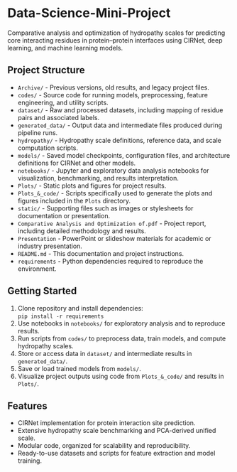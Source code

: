 # Data-Science-Mini-Project

Comparative analysis and optimization of hydropathy scales for predicting core interacting residues in protein–protein interfaces using CIRNet, deep learning, and machine learning models.

## Project Structure

- `Archive/` - Previous versions, old results, and legacy project files.
- `codes/` - Source code for running models, preprocessing, feature engineering, and utility scripts.
- `dataset/` - Raw and processed datasets, including mapping of residue pairs and associated labels.
- `generated_data/` - Output data and intermediate files produced during pipeline runs.
- `hydropathy/` - Hydropathy scale definitions, reference data, and scale computation scripts.
- `models/` - Saved model checkpoints, configuration files, and architecture definitions for CIRNet and other models.
- `notebooks/` - Jupyter and exploratory data analysis notebooks for visualization, benchmarking, and results interpretation.
- `Plots/` - Static plots and figures for project results.
- `Plots_&_code/` - Scripts specifically used to generate the plots and figures included in the `Plots` directory.
- `static/` - Supporting files such as images or stylesheets for documentation or presentation.
- `Comparative Analysis and Optimization of.pdf` - Project report, including detailed methodology and results.
- `Presentation` - PowerPoint or slideshow materials for academic or industry presentation.
- `README.md` - This documentation and project instructions.
- `requirements` - Python dependencies required to reproduce the environment.

## Getting Started

1. Clone repository and install dependencies:  
   `pip install -r requirements`
2. Use notebooks in `notebooks/` for exploratory analysis and to reproduce results.
3. Run scripts from `codes/` to preprocess data, train models, and compute hydropathy scales.
4. Store or access data in `dataset/` and intermediate results in `generated_data/`.
5. Save or load trained models from `models/`.
6. Visualize project outputs using code from `Plots_&_code/` and results in `Plots/`.

## Features

- CIRNet implementation for protein interaction site prediction.
- Extensive hydropathy scale benchmarking and PCA-derived unified scale.
- Modular code, organized for scalability and reproducibility.
- Ready-to-use datasets and scripts for feature extraction and model training.


